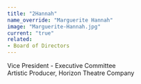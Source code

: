 ```yaml
---
title: "2Hannah"
name_override: "Marguerite Hannah"
image: "Marguerite-Hannah.jpg"
current: "true"
related:
- Board of Directors
---
```

Vice President - Executive Committee \
Artistic Producer, Horizon Theatre Company
